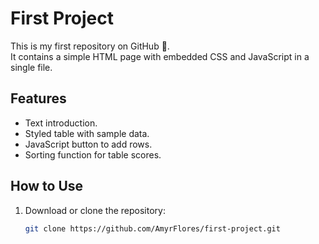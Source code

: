 # First Project

This is my first repository on GitHub 🎉.  
It contains a simple HTML page with embedded CSS and JavaScript in a single file.

## Features
- Text introduction.
- Styled table with sample data.
- JavaScript button to add rows.
- Sorting function for table scores.

## How to Use
1. Download or clone the repository:
   ```bash
   git clone https://github.com/AmyrFlores/first-project.git

